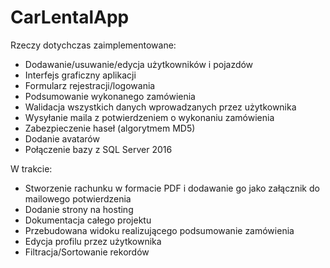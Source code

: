 # CarLentalApp

Rzeczy dotychczas zaimplementowane:

- Dodawanie/usuwanie/edycja użytkowników i pojazdów
- Interfejs graficzny aplikacji
- Formularz rejestracji/logowania
- Podsumowanie wykonanego zamówienia
- Walidacja wszystkich danych wprowadzanych przez użytkownika
- Wysyłanie maila z potwierdzeniem o wykonaniu zamówienia
- Zabezpieczenie haseł (algorytmem MD5) 
- Dodanie avatarów
- Połączenie bazy z SQL Server 2016


W trakcie:

- Stworzenie rachunku w formacie PDF i dodawanie go jako załącznik do mailowego potwierdzenia
- Dodanie strony na hosting
- Dokumentacja całego projektu
- Przebudowana widoku realizującego podsumowanie zamówienia
- Edycja profilu przez użytkownika
- Filtracja/Sortowanie rekordów
